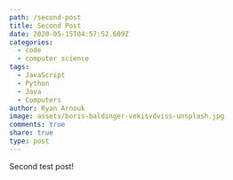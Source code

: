 ```yaml
---
path: /second-post
title: Second Post
date: 2020-05-15T04:57:52.609Z
categories:
  - code
  - computer science
tags:
  - JavaScript
  - Python
  - Java
  - Computers
author: Ryan Arnouk
image: assets/boris-baldinger-vekisvdviss-unsplash.jpg
comments: true
share: true
type: post
---
```

Second test post!
